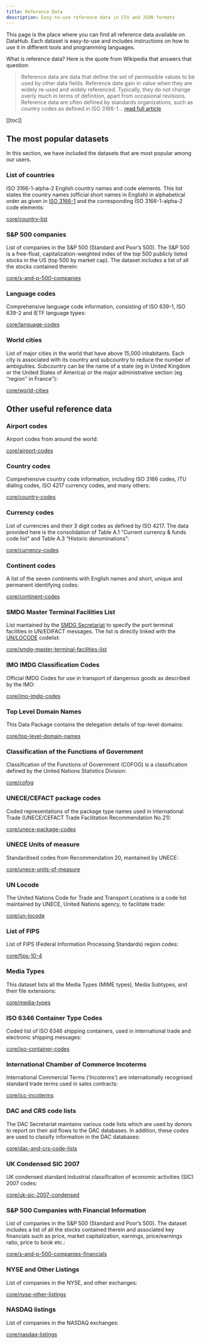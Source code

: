```yaml
---
title: Reference Data
description: Easy-to-use reference data in CSV and JSON formats
---
```


This page is the place where you can find all reference data available on DataHub. Each dataset is easy-to-use and includes instructions on how to use it in different tools and programming languages.

What is reference data? Here is the quote from Wikipedia that answers that question:

> Reference data are data that define the set of permissible values to be used by other data fields. Reference data gain in value when they are widely re-used and widely referenced. Typically, they do not change overly much in terms of definition, apart from occasional revisions. Reference data are often defined by standards organizations, such as country codes as defined in ISO 3166-1... [read full article](https://en.wikipedia.org/wiki/Reference_data)

[[toc]]

## The most popular datasets

In this section, we have included the datasets that are most popular among our users.

### List of countries

ISO 3166-1-alpha-2 English country names and code elements. This list states
the country names (official short names in English) in alphabetical order as
given in [ISO 3166-1][] and the corresponding ISO 3166-1-alpha-2 code elements:

[core/country-list](/core/country-list)

[ISO 3166-1]: http://www.iso.org/iso/home/standards/country_codes.htm

### S&P 500 companies

List of companies in the S&P 500 (Standard and Poor’s 500). The S&P 500 is a free-float, capitalization-weighted index of the top 500 publicly listed stocks in the US (top 500 by market cap). The dataset includes a list of all the stocks contained therein:

[core/s-and-p-500-companies](/core/s-and-p-500-companies)

### Language codes

Comprehensive language code information, consisting of ISO 639-1, ISO 639-2 and IETF language types:

[core/language-codes](/core/language-codes)

### World cities

List of major cities in the world that have above 15,000 inhabitants. Each city is associated with its country and subcountry to reduce the number of ambiguities. Subcountry can be the name of a state (eg in United Kingdom or the United States of America) or the major administrative section (eg ‘‘region’’ in France’’):

[core/world-cities](/core/world-cities)

## Other useful reference data

### Airport codes

Airport codes from around the world:

[core/airport-codes](/core/airport-codes)

### Country codes

Comprehensive country code information, including ISO 3166 codes, ITU dialing codes, ISO 4217 currency codes, and many others:

[core/country-codes](/core/country-codes)

### Currency codes

List of currencies and their 3 digit codes as defined by ISO 4217. The data provided here is the consolidation of Table A.1 “Current currency & funds code list” and Table A.3 “Historic denominations”:

[core/currency-codes](/core/currency-codes)

### Continent codes

A list of the seven continents with English names and short, unique and permanent identifying codes:

[core/continent-codes](/core/continent-codes)

### SMDG Master Terminal Facilities List

List mantained by the [SMDG Secretariat](http://smdg.org/) to specify the port terminal facilities in UN/EDIFACT messages. The list is directly linked with the [UN/LOCODE](#un-locode) codelist:

[core/smdg-master-terminal-facilities-list](/core/smdg-master-terminal-facilities-list)

### IMO IMDG Classification Codes

Official IMDG Codes for use in transport of dangerous goods as described by the IMO:

[core/imo-imdg-codes](/core/imo-imdg-codes)

### Top Level Domain Names

This Data Package contains the delegation details of top-level domains:

[core/top-level-domain-names](/core/top-level-domain-names)

### Classification of the Functions of Government

Classification of the Functions of Government (COFOG) is a classification defined by the United Nations Statistics Division:

[core/cofog](/core/cofog)

### UNECE/CEFACT package codes

Coded representations of the package type names used in International Trade (UNECE/CEFACT Trade Facilitation Recommendation No.21):

[core/unece-package-codes](/core/unece-package-codes)

### UNECE Units of measure

Standardised codes from Recommendation 20, mantained by UNECE:

[core/unece-units-of-measure](/core/unece-units-of-measure)

### UN Locode

The United Nations Code for Trade and Transport Locations is a code list maintained by UNECE, United Nations agency, to facilitate trade:

[core/un-locode](/core/un-locode)

### List of FIPS

List of FIPS (Federal Information Processing Standards) region codes:

[core/fips-10-4](/core/fips-10-4)

### Media Types

This dataset lists all the Media Types (MIME types), Media Subtypes, and their file extensions:

[core/media-types](/core/media-types)

### ISO 6346 Container Type Codes

Coded list of ISO 6346 shipping containers, used in international trade and electronic shipping messages:

[core/iso-container-codes](/core/iso-container-codes)

### International Chamber of Commerce Incoterms

International Commercial Terms (‘Incoterms’) are internationally recognised standard trade terms used in sales contracts:

[core/icc-incoterms](/core/icc-incoterms)

### DAC and CRS code lists

The DAC Secretariat maintains various code lists which are used by donors to report on their aid flows to the DAC databases. In addition, these codes are used to classify information in the DAC databases:

[core/dac-and-crs-code-lists](/core/dac-and-crs-code-lists)

### UK Condensed SIC 2007

UK condensed standard industrial classification of economic activities (SIC) 2007 codes:

[core/uk-sic-2007-condensed](/core/uk-sic-2007-condensed)

### S&P 500 Companies with Financial Information

List of companies in the S&P 500 (Standard and Poor’s 500). The dataset includes a list of all the stocks contained therein and associated key financials such as price, market capitalization, earnings, price/earnings ratio, price to book etc.:

[core/s-and-p-500-companies-financials](/core/s-and-p-500-companies-financials)

### NYSE and Other Listings

List of companies in the NYSE, and other exchanges:

[core/nyse-other-listings](/core/nyse-other-listings)

### NASDAQ listings

List of companies in the NASDAQ exchanges:

[core/nasdaq-listings](/core/nasdaq-listings)

